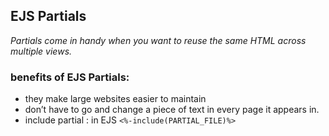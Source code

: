 ## EJS Partials
*Partials come in handy when you want to reuse the same HTML across multiple views.*
### benefits of EJS Partials:
* they make large websites easier to maintain 
* don’t have to go and change a piece of text in every page it appears in.
* include partial : in EJS `<%-include(PARTIAL_FILE)%>`